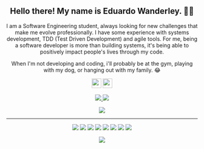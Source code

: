 <h2 align="center">Hello there! My name is Eduardo Wanderley. 👋🤓</h2>
<p align="center">I am a Software Engineering student, always looking for new challenges that make me evolve professionally. I have some experience with systems development, TDD (Test Driven Development) and agile tools. For me, being a software developer is more than building systems, it's being able to positively impact people's lives through my code.
</p>

<p align="center">When I'm not developing and coding, i'll probably be at the gym, playing with my dog, or hanging out with my family. 😂 </p>

<p align="center"> <a href="https://www.linkedin.com/in/eduardowanderleydev/"><img src="https://img.shields.io/badge/linkedin-%230077B5.svg?&style=for-the-badge&logo=linkedin&logoColor=white" height=25></a> <a href="https://www.instagram.com/eduardobpwj/"><img src="https://img.shields.io/badge/instagram-%23E4405F.svg?&style=for-the-badge&logo=instagram&logoColor=white" height=25></a> 
</p>

<p align=center>
  <a href="https://github.com/eduardowanderleydev">
    <img src="https://badges.pufler.dev/visits/eduardowanderleydev/eduardowanderleydev?style=flat-square&color=black&logo=github">
  </a>
  <a href="https://github.com/eduardowanderleydev?tab=repositories">
    <img src="https://badges.pufler.dev/repos/eduardowanderleydev?style=flat-square&color=black&logo=github">
  </a>
</p>
<p align="center">
<a href="https://github.com/eduardowanderleydev"><img src="https://img.shields.io/github/followers/eduardowanderleydev?style=social"></a>
</p>

<hr>
<p align="center">
<img src="https://img.shields.io/badge/Java-ED8B00?style=for-the-badge&logo=java&logoColor=white" />
<img src="https://img.shields.io/badge/Spring-6DB33F?style=for-the-badge&logo=spring&logoColor=white"/> 
<img src="https://img.shields.io/badge/javascript%20-%23323330.svg?&style=for-the-badge&logo=javascript&logoColor=%23F7DF1E"/>
<img src="https://img.shields.io/badge/Docker-2CA5E0?style=for-the-badge&logo=docker&logoColor=white"/>
<img src="https://img.shields.io/badge/Postman-FF6C37?style=for-the-badge&logo=Postman&logoColor=white"/>
<img src="https://img.shields.io/badge/Junit5-25A162?style=for-the-badge&logo=junit5&logoColor=white"/>
<img src="https://img.shields.io/badge/PostgreSQL-316192?style=for-the-badge&logo=postgresql&logoColor=white" />
<img src= "https://img.shields.io/badge/MySQL-005C84?style=for-the-badge&logo=mysql&logoColor=white"/>
</p>

<p align=center>  
  <img align=center src="https://github-readme-stats.vercel.app/api?username=eduardowanderleydev&show_icons=true&theme=radical">
</p>



